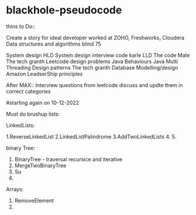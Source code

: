 # blackhole-pseudocode


thins to Do::

Create a story for ideal developer worked at ZOHO, Freshworks, Cloudera
Data structures and algorithms
    blind 75

System design
    HLD
        System design interview
        code karle
    LLD
        The code Mate
        The tech granth
        Leetcode design problems
Java Behaviours
Java Multi Threading
Design patterns
    The tech granth
Database Modelling/design
Amazon LeadserShip principles
    
After MAX::
Interview questions from leetcode discuss and updte them in correct categories

    


#starting again on 10-12-2022


Must do brushup lists:

LinkedLists:

1.ReverseLinkedList
2.LinkedListPalindrome
3.AddTwoLinkedLists
4.
5.



binary Tree:

1. BinaryTree - traversal recursice and iterative
2. MergeTwoBinaryTree
3. Su
4.


Arrays:

1. RemoveElement
2.